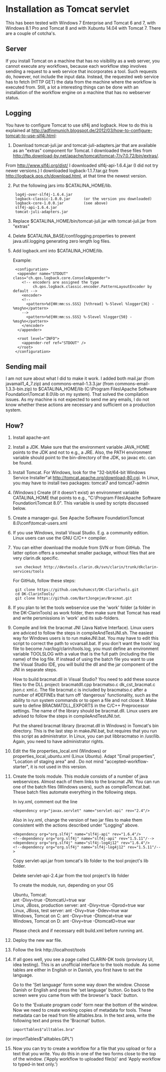 Installation as Tomcat servlet
==============================
This  has been tested with Windows 7 Enterprise and Tomcat 6 and 7, with Windows 8.1 Pro and Tomcat 8 and with Xubuntu 14.04 with Tomcat 7. There are a couple of cotcha's.

Server
------
If you install Tomcat on a machine that has no visibility as a web server, you cannot execute any workflows, because each workflow step involves sending a request to a web service that incorporates a tool. Such requests do, however, not include the input data. Instead, the requested web service has to fetch (HTTP GET) the data from the machine where the workflow is executed from. Still, a lot a interesting things can be done with an installation of the workflow engine on a machine that has no webserver status.

Logging
-------
You have to configure Tomcat to use slf4j and logback. How to do this is explained at http://adfinmunich.blogspot.de/2012/03/how-to-configure-tomcat-to-use-slf4j.html:

1. Download tomcat-juli.jar and tomcat-juli-adapters.jar that are available as an "extras" component for Tomcat. I downloaded these files from http://ftp.download-by.net/apache/tomcat/tomcat-7/v7.0.72/bin/extras/. 

From http://www.slf4j.org/dist/ I downloaded slf4j-api-1.6.4.jar (I did not try newer versions.) I downloaded logback-1.1.7.tar.gz from http://logback.qos.ch/download.html, at that time the newest version.

2. Put the following jars into $CATALINA_HOME/lib.

        log4j-over-slf4j-1.6.4.jar
        logback-classic-1.0.0.jar      (or the version you downloaded)
        logback-core-1.0.0.jar         (see above)
        slf4j-api-1.6.4.jar
        tomcat-juli-adapters.jar

3. Replace $CATALINA_HOME/bin/tomcat-juli.jar with tomcat-juli.jar from "extras"

4. Delete $CATALINA_BASE/conf/logging.properties to prevent java.util.logging generating zero length log files.

5. Add logback.xml into $CATALINA_HOME/lib.

    Example:

        <configuration>
         <appender name="STDOUT" class="ch.qos.logback.core.ConsoleAppender">
           <!-- encoders are assigned the type
                ch.qos.logback.classic.encoder.PatternLayoutEncoder by default -->
           <encoder>
           <!--
             <pattern>%d{HH:mm:ss.SSS} [%thread] %-5level %logger{36} - %msg%n</pattern>
           -->
             <pattern>%d{HH:mm:ss.SSS} %-5level %logger{50} - %msg%n</pattern>
           </encoder>
         </appender>
     
         <root level="INFO">
           <appender-ref ref="STDOUT" />
         </root>
        </configuration>

Sending mail
------------
I am not sure about what I did to make it work. I added both mail.jar (from javamail1_4_7.zip) and commons-email-1.3.3.jar (from commons-email-1.3.3-bin.zip) to $CATALINA_HOME/lib (C:\Program Files\Apache Software Foundation\Tomcat 8.0\lib on my system). That solved the compilation issues. As my machine is not expected to send me any emails, I do not know whether these actions are necessary and sufficient on a production system.

How?
----

1. Install apache-ant

2. Install a JDK. Make sure that the environment variable JAVA_HOME points to the JDK and not to e.g., a JRE. Also, the PATH environment variable should point to the bin-directory of the JDK, so javac etc. can be found.

3. Install Tomcat. For Windows, look for the  "32-bit/64-bit Windows Service Installer"at http://tomcat.apache.org/download-80.cgi. In Linux, you may have to install two packages: tomcat7 and tomcat7-admin  

4. (Windows:) Create (if it doesn't exist) an environment variable CATALINA_HOME that points to e.g., "C:\Program Files\Apache Software Foundation\Tomcat 8.0". This variable is used by scripts discussed below.

5. Create a manager-gui. See Apache Software Foundation\Tomcat 8.0\conf\tomcat-users.xml 

6. If you use Windows, install Visual Studio. E.g. a community edition. Linux users can use the GNU C/C++ compiler.

7. You can either download the module from SVN or from GitHub. The latter option offers a somewhat smaller package, without files that are very clarin.dk specific.

        svn checkout http://devtools.clarin.dk/svn/clarin/trunk/dkclarin-services/tools 
   
    For GitHub, follow these steps:

        git clone https://github.com/kuhumcst/DK-ClarinTools.git
        cd DK-ClarinTools/
        git clone https://github.com/BartJongejan/Bracmat.git

8. If you plan to let the tools webservice use the 'work' folder (a folder in the DK-ClarinTools) as work folder, then make sure that Tomcat has read and write persmissions in 'work' and its sub-folders.

9. Compile and link the bracmat JNI (Java Native Interface). Linux users are adviced to follow the steps in compileAndTestJNI.sh. The easiest way for Windows users is to run makeJNI.bat. You may have to edit this script to correct the path to vcvarsall.bat. If you don't want the tools' log file to become /var/log/clarin/tools.log, you must define an environment variable TOOLSLOG with a value that is the full path (including the file name) of the log file. If instead of using the batch file you want to use the Visual Studio IDE, you will build the dll and the jar component of the JNI in separate steps.

    How to build bracmat.dll in Visual Studio? You need to add these source files to the DLL project: bracmatdll.cpp bracmatso.c dk_cst_bracmat.c json.c xml.c. The file bracmat.c is included by bracmatso.c after a number of #DEFINEs that turn off 'dangerous' functionality, such as the ability to run system commands or to open a file and not close it. Make sure to define BRACMATDLL_EXPORTS in the C/C++ Preprocessor settings. The name of the library should be bracmat.dll. Linux users are advised to follow the steps in compileAndTestJNI.txt.
   
    Put the shared bracmat library (bracmat.dll in Windows) in Tomcat's bin directory. This is the last step in makeJNI.bat, but requires that you run this script as administrator. In Linux, you can put libbracmatso in /usr/lib. Again, you need to have administrator rights.
   
10. Edit the file properties_local.xml (Windows) or properties_local_ubuntu.xml (Linux Ubuntu). Adapt "Email properties", "Location of staging area" and <entry key="password"></entry>. Do not mind "accepted-workflow-starter", it is not used in this version.

11. Create the tools module. This module consists of a number of java webservices. Almost each of them links to the bracmat JNI. You can run one of the batch files (Windows users), such as compileTomcat.bat. These batch files automate everything in the following steps. 

    In ivy.xml, comment out the line 
   
        <dependency org="javax.servlet" name="servlet-api" rev="2.4"/>
    
    Also in ivy.xml, change the version of two jar files to make them consistent with the actions described under "Logging" above.
   
        <dependency org="org.slf4j" name="slf4j-api" rev="1.6.4"/>
        <!--dependency org="org.slf4j" name="slf4j-api" rev="1.5.11"/-->
        <dependency org="org.slf4j" name="slf4j-log4j12" rev="1.6.4"/>
        <!--dependency org="org.slf4j" name="slf4j-log4j12" rev="1.5.11"/-->

    Copy servlet-api.jar from tomcat's lib folder to the tool project's lib folder.
   
    Delete servlet-api-2.4.jar from the tool project's lib folder
   
    To create the module, run, depending on your OS

    Ubuntu, Tomcat:   
        ant -Divy=true -DtomcatU=true war  
    Linux, JBoss, production server:
        ant -Divy=true -Dprod=true war  
    Linux, JBoss, test server:
        ant -Divy=true -Ddev=true war  
    Windows, Tomcat on C:
        ant -Divy=true -Dtomcat=true war  
    Windows, Tomcat on D:
        ant -Divy=true -DtomcatD=true war  
    
    Please check and if necessary edit build.xml before running ant.

12. Deploy the new war file.

13. Follow the link http://localhost/tools

14. If all goes well, you see a page called CLARIN-DK tools (provisory UI, idea testing). This is an unofficial interface to the tools module. As some tables are either in English or in Danish, you first have to set the language.

    Go to the 'Set language' form some way down the window. Choose Danish or English and press the 'set language' button. Go back to the screen were you came from with the browser's 'back' button.
   
    Go to the 'Evaluate program code' form near the bottom of the window. Now we need to create working copies of metadata for tools. These metadata can be read from file alltables.bra. In the text area, write the following text and press the 'Bracmat' button.

        importTables$"alltables.bra"

(or importTables$"alltables.GPL")

15. Now you can try to create a workflow for a file that you upload or for a text that you write. You do this in one of the two forms close to the top of the window. ('Apply workflow to uploaded file(s)' and 'Apply workflow to typed-in text only.')
